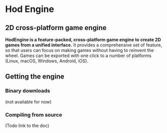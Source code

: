 # Hod Engine

## 2D cross-platform game engine

**HodEngine is a feature-packed, cross-platform
game engine to create 2D games from a unified interface.** It provides a
comprehensive set of feature, so that
users can focus on making games without having to reinvent the wheel. Games can
be exported with one click to a number of platforms (Linux, macOS, Windows, Android, iOS).

## Getting the engine

### Binary downloads

(not available for now)

### Compiling from source

(Todo link to the doc)